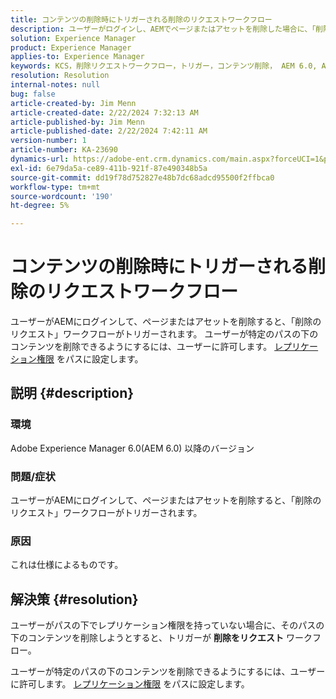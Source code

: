 ```yaml
---
title: コンテンツの削除時にトリガーされる削除のリクエストワークフロー
description: ユーザーがログインし、AEMでページまたはアセットを削除した場合に、「削除をリクエスト」ワークフローがトリガーされるタイミングについて説明します。
solution: Experience Manager
product: Experience Manager
applies-to: Experience Manager
keywords: KCS，削除リクエストワークフロー，トリガー，コンテンツ削除， AEM 6.0, Adobe Experience Manager 6.0, FAQ
resolution: Resolution
internal-notes: null
bug: false
article-created-by: Jim Menn
article-created-date: 2/22/2024 7:32:13 AM
article-published-by: Jim Menn
article-published-date: 2/22/2024 7:42:11 AM
version-number: 1
article-number: KA-23690
dynamics-url: https://adobe-ent.crm.dynamics.com/main.aspx?forceUCI=1&pagetype=entityrecord&etn=knowledgearticle&id=6fc7b07a-54d1-ee11-9079-6045bd006268
exl-id: 6e79da5a-ce89-411b-921f-87e490348b5a
source-git-commit: dd19f78d752827e48b7dc68adcd95500f2ffbca0
workflow-type: tm+mt
source-wordcount: '190'
ht-degree: 5%

---
```


# コンテンツの削除時にトリガーされる削除のリクエストワークフロー


ユーザーがAEMにログインして、ページまたはアセットを削除すると、「削除のリクエスト」ワークフローがトリガーされます。 ユーザーが特定のパスの下のコンテンツを削除できるようにするには、ユーザーに許可します。 [レプリケーション権限](https://experienceleague.adobe.com/docs/experience-manager-release-information/aem-release-updates/previous-updates/aem-previous-versions.html?lang=ja) をパスに設定します。

## 説明 {#description}


### 環境

Adobe Experience Manager 6.0(AEM 6.0) 以降のバージョン

### 問題/症状

ユーザーがAEMにログインして、ページまたはアセットを削除すると、「削除のリクエスト」ワークフローがトリガーされます。

### 原因

これは仕様によるものです。


## 解決策 {#resolution}


ユーザーがパスの下でレプリケーション権限を持っていない場合に、そのパスの下のコンテンツを削除しようとすると、トリガーが <b>削除をリクエスト</b> ワークフロー。

ユーザーが特定のパスの下のコンテンツを削除できるようにするには、ユーザーに許可します。 [レプリケーション権限](https://experienceleague.adobe.com/docs/experience-manager-release-information/aem-release-updates/previous-updates/aem-previous-versions.html?lang=ja) をパスに設定します。
